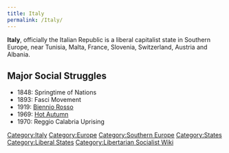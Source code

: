 ```yaml
---
title: Italy
permalink: /Italy/
---
```


**Italy**, officially the Italian Republic is a liberal capitalist state
in Southern Europe, near Tunisia, Malta, France, Slovenia, Switzerland,
Austria and Albania.

## Major Social Struggles

- 1848: Springtime of Nations
- 1893: Fasci Movement
- 1919: [Biennio Rosso](Biennio_Rosso.md "wikilink")
- 1969: [Hot Autumn](Hot_Autumn_(Italy).md "wikilink")
- 1970: Reggio Calabria Uprising

[Category:Italy](Category:Italy.md "wikilink")
[Category:Europe](Category:Europe.md "wikilink") [Category:Southern
Europe](Category:Southern_Europe.md "wikilink")
[Category:States](Category:States.md "wikilink") [Category:Liberal
States](Category:Liberal_States.md "wikilink") [Category:Libertarian
Socialist Wiki](Category:Libertarian_Socialist_Wiki.md "wikilink")